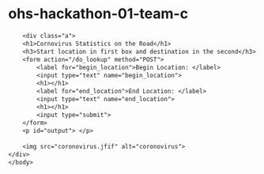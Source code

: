 # ohs-hackathon-01-team-c
<html>
	<body>
		<style>
		div.a {
			text-align: center;
		}		
		</style>

		<div class="a">
		<h1>Cornovirus Statistics on the Road</h1>
		<h3>Start location in first box and destination in the second</h3>
		<form action="/do_lookup" method="POST">
			<label for="begin_location">Begin Location: </label>
			<input type="text" name="begin_location">
			<h1></h1>
			<label for="end_location">End Location: </label>
			<input type="text" name="end_location">
			<h1></h1>
			<input type="submit">
		</form>
		<p id="output"> </p>
		
		<img src="coronovirus.jfif" alt="coronovirus">
	</div>
	</body>
</html>
